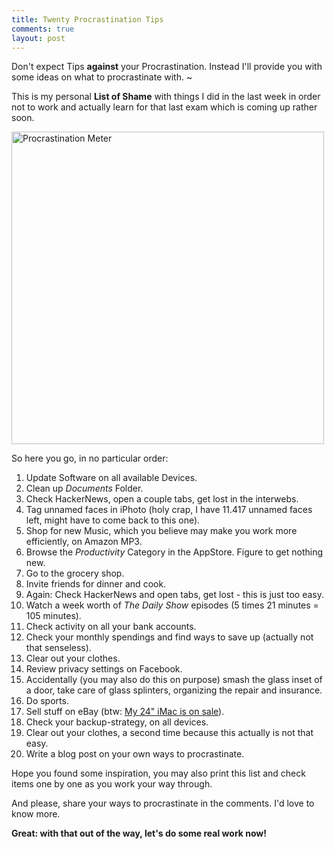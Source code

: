 ```yaml
--- 
title: Twenty Procrastination Tips
comments: true
layout: post
---
```


Don't expect Tips **against** your Procrastination. Instead I'll provide you with some ideas on what to procrastinate with. ~

This is my personal **List of Shame** with things I did in the last week in order not to work and actually learn for that last exam which is coming up rather soon.

<a href="http://www.flickr.com/photos/eogez/3768198101/" title="Procrastination Meter by Emilie Ogez, on Flickr" class="hero"><img src="http://farm3.static.flickr.com/2494/3768198101_34ff711267_o.jpg" width="500" height="500" alt="Procrastination Meter"></a>

So here you go, in no particular order:

1. Update Software on all available Devices.
2. Clean up *Documents* Folder.
3. Check HackerNews, open a couple tabs, get lost in the interwebs.
4. Tag unnamed faces in iPhoto (holy crap, I have 11.417 unnamed faces left, might have to come back to this one).
5. Shop for new Music, which you believe may make you work more efficiently, on Amazon MP3.
6. Browse the *Productivity* Category in the AppStore. Figure to get nothing new.
7. Go to the grocery shop.
8. Invite friends for dinner and cook.
9. Again: Check HackerNews and open tabs, get lost - this is just too easy.
10. Watch a week worth of *The Daily Show* episodes (5 times 21 minutes = 105 minutes).
11. Check activity on all your bank accounts.
12. Check your monthly spendings and find ways to save up (actually not that senseless).
13. Clear out your clothes.
14. Review privacy settings on Facebook.
15. Accidentally (you may also do this on purpose) smash the glass inset of a door, take care of glass splinters, organizing the repair and insurance.
16. Do sports.
17. Sell stuff on eBay (btw: [My 24" iMac is on sale](http://cgi.ebay.de/ws/eBayISAPI.dll?ViewItem&item=300606366534#ht_500wt_902)).
18. Check your backup-strategy, on all devices.
19. Clear out your clothes, a second time because this actually is not that easy.
20. Write a blog post on your own ways to procrastinate.

Hope you found some inspiration, you may also print this list and check items one by one as you work your way through.

And please, share your ways to procrastinate in the comments. I'd love to know more.

**Great: with that out of the way, let's do some real work now!**
